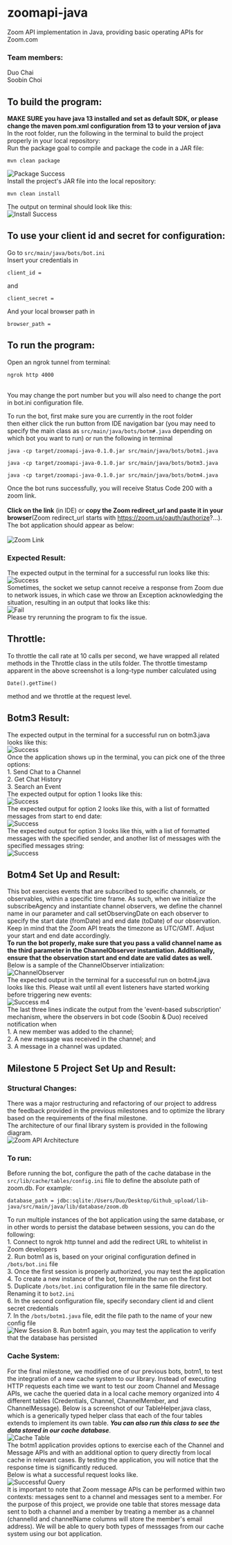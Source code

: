 # zoomapi-java
Zoom API implementation in Java, providing basic operating APIs for Zoom.com

### Team members:
Duo Chai</br>
Soobin Choi

## To build the program:
**MAKE SURE you have java 13 installed and set as default SDK, or please change the maven pom.xml configuration from 13 to your version of java**
<br> In the root folder, run the following in the terminal to build the project properly in your local repository:
<br> Run the package goal to compile and package the code in a JAR file: 
```
mvn clean package
```
![Package Success](/pics/mvn-package.png)
<br> Install the project's JAR file into the local repository:
```
mvn clean install
```
The output on terminal should look like this: 
<br> ![Install Success](/pics/mvn-install.png)
## To use your client id and secret for configuration: 
Go to `src/main/java/bots/bot.ini`
<br> Insert your credentials in
```
client_id =
```
and 
```
client_secret =
```
And your local browser path in
```
browser_path =
```
## To run the program:
Open an ngrok tunnel from terminal: 
```
ngrok http 4000
```
<br>
You may change the port number but you will also need to change the port in bot.ini configuration file.
<br>

To run the bot, first make sure you are currently in the root folder<br>
then either click the run button from IDE navigation bar (you may need to specify the main class as `src/main/java/bots/botm#.java` depending on which bot you want to run) or run the following in terminal<br>
```
java -cp target/zoomapi-java-0.1.0.jar src/main/java/bots/botm1.java
```
```
java -cp target/zoomapi-java-0.1.0.jar src/main/java/bots/botm3.java
```
```
java -cp target/zoomapi-java-0.1.0.jar src/main/java/bots/botm4.java
```
Once the bot runs successfully, you will receive Status Code 200 with a zoom link.<br>
<br>
**Click on the link** (in IDE) or **copy the Zoom redirect_url and paste it in your browser**(Zoom redirect_url starts with https://zoom.us/oauth/authorize?...).
<br>
The bot application should appear as below:<br> 
<br> ![Zoom Link](/pics/zoom-link.png)
### Expected Result:
The expected output in the terminal for a successful run looks like this: 
<br> ![Success](/pics/run-success.png) 
<br> Sometimes, the socket we setup cannot receive a response from Zoom due to network issues, in which case we throw an Exception acknowledging the situation, resulting in an output that looks like this:
<br> ![Fail](/pics/run-fail.png)
<br> Please try rerunning the program to fix the issue. 
## Throttle:
To throttle the call rate at 10 calls per second, we have wrapped all related methods in the Throttle class in the utils folder. The throttle timestamp apparent in the above screenshot is a long-type number calculated using
```
Date().getTime()
```
method and we throttle at the request level. 

## Botm3 Result:
The expected output in the terminal for a successful run on botm3.java looks like this: 
<br> ![Success](/pics/m3/botm3-success.png) 
<br> Once the application shows up in the terminal, you can pick one of the three options:
<br> 1. Send Chat to a Channel
<br> 2. Get Chat History
<br> 3. Search an Event
<br> The expected output for option 1 looks like this:
<br> ![Success](/pics/m3/botm3-option1.png) 
<br> The expected output for option 2 looks like this, with a list of formatted messages from start to end date:
<br> ![Success](/pics/m3/botm3-option2.png) 
<br> The expected output for option 3 looks like this, with a list of formatted messages with the specified sender, and another list of messages with the specified messages string:
<br> ![Success](/pics/m3/botm3-option3.png) 

## Botm4 Set Up and Result:
This bot exercises events that are subscribed to specific channels, or observables, within a specific time frame. As such, when we initialize the subscribeAgency and instantiate channel observers, we define the channel name in our parameter and call setObservingDate on each observer to specify the start date (fromDate) and end date (toDate) of our observation.
<br> Keep in mind that the Zoom API treats the timezone as UTC/GMT. Adjust your start and end date accordingly.
<br> **To run the bot properly, make sure that you pass a valid channel name as the third parameter in the ChannelObserver instantiation. Additionally, ensure that the observation start and end date are valid dates as well.** Below is a sample of the ChannelObserver intialization: 
<br> ![ChannelObserver](/pics/m4/set-observation.png)
<br>The expected output in the terminal for a successful run on botm4.java looks like this. Please wait until all event listeners have started working before triggering new events: 
<br> ![Success m4](/pics/m4/m4-result.png) 
<br> The last three lines indicate the output from the 'event-based subscription' mechanism, where the observers in bot code (Soobin & Duo) received notification when
<br> 1. A new member was added to the channel;
<br> 2. A new message was received in the channel; and
<br> 3. A message in a channel was updated. 

## Milestone 5 Project Set Up and Result: 
### Structural Changes: 
There was a major restructuring and refactoring of our project to address the feedback provided in the previous milestones and to optimize the library based on the requirements of the final milestone. <br>The architecture of our final library system is provided in the following diagram. 
<br> ![Zoom API Architecture](/pics/m5/zoom-api-architecture.png)
### To run:
Before running the bot, configure the path of the cache database in the `src/lib/cache/tables/config.ini` file to define the absolute path of zoom.db. For example:  <br> 
```
database_path = jdbc:sqlite:/Users/Duo/Desktop/Github_upload/lib-java/src/main/java/lib/database/zoom.db
```
To run multiple instances of the bot application using the same database, or in other words to persist the database between sessions, you can do the following: 
<br> 1. Connect to ngrok http tunnel and add the redirect URL to whitelist in Zoom developers
<br> 2. Run botm1 as is, based on your original configuration defined in `/bots/bot.ini` file
<br> 3. Once the first session is properly authorized, you may test the application
<br> 4. To create a new instance of the bot, terminate the run on the first bot
<br> 5. Duplicate `/bots/bot.ini` configuration file in the same file directory. Renaming it to `bot2.ini`
<br> 6. In the second configuration file, specify secondary client id and client secret credentials
<br> 7. In the `/bots/botm1.java` file, edit the file path to the name of your new config file
<br> ![New Session](/pics/m5/new-session.png)
8. Run botm1 again, you may test the application to verify that the database has persisted 

### Cache System: 
For the final milestone, we modified one of our previous bots, botm1, to test the integration of a new cache system to our library. Instead of executing HTTP requests each time we want to test our zoom Channel and Message APIs, we cache the queried data in a local cache memory organized into 4 different tables (Credentials, Channel, ChannelMember, and ChannelMessage). Below is a screenshot of our TableHelper.java class, which is a generically typed helper class that each of the four tables extends to implement its own table. ***You can also run this class to see the data stored in our cache database***.
<br> ![Cache Table](/pics/m5/table_helper.png)
<br> The botm1 application provides options to exercise each of the Channel and Message APIs and with an additional option to query directly from local cache in relevant cases. By testing the application, you will notice that the response time is significantly reduced.
<br> Below is what a successful request looks like.
<br> ![Successful Query](/pics/m5/successful_query.png)
<br> It is important to note that Zoom message APIs can be performed within two contexts: messages sent to a channel and messages sent to a member. For the purpose of this project, we provide one table that stores message data sent to both a channel and a member by treating a member as a channel (channelId and channelName columns will store the member's email address). We will be able to query both types of messsages from our cache system using our bot application. 
